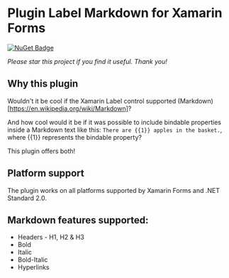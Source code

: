 # Plugin Label Markdown for Xamarin Forms

[![NuGet Badge](https://buildstats.info/nuget/Plugin.SegmentedControl.Netstandard)](https://www.nuget.org/packages/Plugin.SegmentedControl.Netstandard/)

*Please star this project if you find it useful. Thank you!*

## Why this plugin
Wouldn't it be cool if the Xamarin Label control supported (Markdown)[https://en.wikipedia.org/wiki/Markdown]? 

And how cool would it be if it was possible to include bindable properties inside a Markdown text like this: `There are {{1}} apples in the basket.`, where {{1}} represents the bindable property? 

This plugin offers both!

## Platform support

The plugin works on all platforms supported by Xamarin Forms and .NET Standard 2.0.

## Markdown features supported:
- Headers - H1, H2 & H3
- Bold
- Italic
- Bold-Italic
- Hyperlinks


